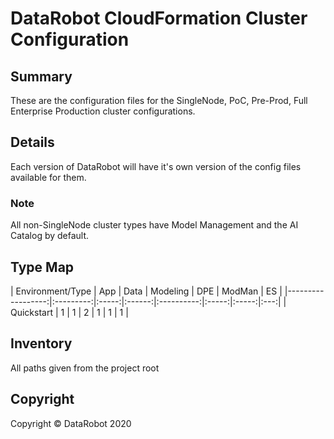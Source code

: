 # DataRobot CloudFormation Cluster Configuration

## Summary

These are the configuration files for the SingleNode, PoC, Pre-Prod, Full Enterprise Production cluster configurations.

## Details

Each version of DataRobot will have it's own version of the config files available for them.

### Note

All non-SingleNode cluster types have Model Management and the AI Catalog by default.

## Type Map

| Environment/Type | App | Data | Modeling | DPE | ModMan | ES |
|------------------:|:---------:|:-----:|:------:|:----------:|:-----:|:-----:|:---:|
| Quickstart       | 1   | 1    | 2        | 1   | 1   | 1 |

## Inventory

All paths given from the project root

## Copyright

Copyright &copy; DataRobot 2020
